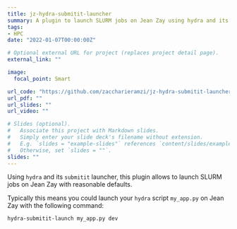 ```yaml
---
title: jz-hydra-submitit-launcher
summary: A plugin to launch SLURM jobs on Jean Zay using hydra and its submitit launcher, with reasonable defaults.
tags:
- HPC
date: "2022-01-07T00:00:00Z"

# Optional external URL for project (replaces project detail page).
external_link: ""

image:
  focal_point: Smart

url_code: "https://github.com/zaccharieramzi/jz-hydra-submitit-launcher"
url_pdf: ""
url_slides: ""
url_video: ""

# Slides (optional).
#   Associate this project with Markdown slides.
#   Simply enter your slide deck's filename without extension.
#   E.g. `slides = "example-slides"` references `content/slides/example-slides.md`.
#   Otherwise, set `slides = ""`.
slides: ""
---
```


Using `hydra` and its `submitit` launcher, this plugin allows to launch SLURM jobs on Jean Zay with reasonable defaults.

Typically this means you could launch your `hydra` script `my_app.py` on Jean Zay with the following command:

```bash
hydra-submitit-launch my_app.py dev
```
